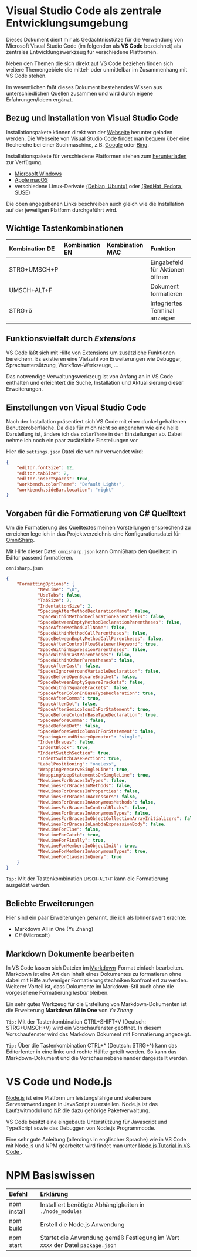 # Visual Studio Code als zentrale Entwicklungsumgebung
Dieses Dokument dient mir als Gedächtnisstütze für die Verwendung von Microsoft Visual Studio Code (im folgenden als __VS Code__ bezeichnet) als zentrales Entwicklungswerkzeug für verschiedene Platformen.

Neben den Themen die sich direkt auf VS Code beziehen finden sich weitere Themengebiete die mittel- oder unmittelbar im Zusammenhang mit VS Code stehen.

Im wesentlichen faßt dieses Dokument bestehendes Wissen aus unterschiedlichen Quellen zusammen und wird durch eigene Erfahrungen/Ideen ergänzt.


## Bezug und Installation von Visual Studio Code
Installationspakete können direkt von der [Webseite](https://code.visualstudio.com/) herunter geladen werden. Die Webseite von Visual Studio Code findet man bequem über eine Recherche bei einer Suchmaschine, z.B. [Google](https://www.google.de/search?q=Visual+Studio+Code) oder [Bing](http://www.bing.com/search?q=Visual+Studio+Code).

Installationspakete für verschiedene Platformen stehen zum [herunterladen](https://code.visualstudio.com/Download) zur Verfügung.

* [Microsoft Windows](https://code.visualstudio.com/docs/?dv=win)
* [Apple macOS](https://code.visualstudio.com/docs/?dv=osx)
* verschiedene Linux-Derivate [(Debian, Ubuntu)](https://code.visualstudio.com/docs/?dv=linux64_deb) oder [(RedHat, Fedora, SUSE)](https://code.visualstudio.com/docs/?dv=linux64_rpm)

Die oben angegebenen Links beschreiben auch gleich wie die Installation auf der jeweiligen Platform durchgeführt wird.

## Wichtige Tastenkombinationen

|Kombination DE |Kombination EN |Kombination MAC |Funktion |
|:- |:- |:- |:- |
|STRG+UMSCH+P | | |Eingabefeld für Aktionen öffnen |
|UMSCH+ALT+F | | |Dokument formatieren |
|STRG+ö| | |Integriertes Terminal anzeigen|

## Funktionsvielfalt durch _Extensions_
VS Code läßt sich mit Hilfe von [Extensions](https://code.visualstudio.com/docs/editor/extension-gallery) um zusätzliche Funktionen bereichern. Es existieren eine Vielzahl von Erweiterungen wie Debugger, Sprachuntersützung, Workflow-Werkzeuge, ...

Das notwendige Verwaltungswerkzeug ist von Anfang an in VS Code enthalten und erleichtert die Suche, Installation und Aktualisierung dieser Erweiterungen.

## Einstellungen von Visual Studio Code
Nach der Installation präsentiert sich VS Code mit einer dunkel gehaltenen Benutzeroberfläche. Da dies für mich nicht so angenehm wie eine helle Darstellung ist, ändere ich das ``colorTheme`` in den Einstellungen ab. Dabei nehme ich noch ein paar zusätzliche Einstellungen vor

Hier die ``settings.json`` Datei die von mir verwendet wird:
```json
{
    "editor.fontSize": 12,
    "editor.tabSize": 2,
    "editor.insertSpaces": true,
    "workbench.colorTheme": "Default Light+",
    "workbench.sideBar.location": "right"
}
```

## Vorgaben für die Formatierung von C# Quelltext
Um die Formatierung des Quelltextes meinen Vorstellungen ensprechend zu erreichen lege ich in das Projektverzeichnis eine Konfigurationsdatei für [OmniSharp](http://www.omnisharp.net/).

Mit Hilfe dieser Datei ``omnisharp.json`` kann OmniSharp den Quelltext im Editor passend formatieren.

``omnisharp.json``
```json
{
    "FormattingOptions": {
            "NewLine": "\n",
            "UseTabs": false,
            "TabSize": 2,
            "IndentationSize": 2,
            "SpacingAfterMethodDeclarationName": false,
            "SpaceWithinMethodDeclarationParenthesis": false,
            "SpaceBetweenEmptyMethodDeclarationParentheses": false,
            "SpaceAfterMethodCallName": false,
            "SpaceWithinMethodCallParentheses": false,
            "SpaceBetweenEmptyMethodCallParentheses": false,
            "SpaceAfterControlFlowStatementKeyword": true,
            "SpaceWithinExpressionParentheses": false,
            "SpaceWithinCastParentheses": false,
            "SpaceWithinOtherParentheses": false,
            "SpaceAfterCast": false,
            "SpacesIgnoreAroundVariableDeclaration": false,
            "SpaceBeforeOpenSquareBracket": false,
            "SpaceBetweenEmptySquareBrackets": false,
            "SpaceWithinSquareBrackets": false,
            "SpaceAfterColonInBaseTypeDeclaration": true,
            "SpaceAfterComma": true,
            "SpaceAfterDot": false,
            "SpaceAfterSemicolonsInForStatement": true,
            "SpaceBeforeColonInBaseTypeDeclaration": true,
            "SpaceBeforeComma": false,
            "SpaceBeforeDot": false,
            "SpaceBeforeSemicolonsInForStatement": false,
            "SpacingAroundBinaryOperator": "single",
            "IndentBraces": false,
            "IndentBlock": true,
            "IndentSwitchSection": true,
            "IndentSwitchCaseSection": true,
            "LabelPositioning": "oneLess",
            "WrappingPreserveSingleLine": true,
            "WrappingKeepStatementsOnSingleLine": true,
            "NewLinesForBracesInTypes": false,
            "NewLinesForBracesInMethods": false,
            "NewLinesForBracesInProperties": false,
            "NewLinesForBracesInAccessors": false,
            "NewLinesForBracesInAnonymousMethods": false,
            "NewLinesForBracesInControlBlocks": false,
            "NewLinesForBracesInAnonymousTypes": false,
            "NewLinesForBracesInObjectCollectionArrayInitializers": false,
            "NewLinesForBracesInLambdaExpressionBody": false,
            "NewLineForElse": false,
            "NewLineForCatch": true,
            "NewLineForFinally": true,
            "NewLineForMembersInObjectInit": true,
            "NewLineForMembersInAnonymousTypes": true,
            "NewLineForClausesInQuery": true
    }
}
```

``Tip:`` Mit der Tastenkombination ``UMSCH+ALT+F`` kann die Formatierung ausgelöst werden.


## Beliebte Erweiterungen
Hier sind ein paar Erweiterungen genannt, die ich als lohnenswert erachte:

* Markdown All in One (Yu Zhang)
* C# (Microsoft)


## Markdown Dokumente bearbeiten
In VS Code lassen sich Dateien im [Markdown](https://en.wikipedia.org/wiki/Markdown)-Format einfach bearbeiten. Markdown ist eine Art den Inhalt eines Dokumentes zu formatieren ohne dabei mit Hilfe aufweniger Formatierungstechniken konfrontiert zu werden. Weiterer Vorteil ist, dass Dokumente im Markdown-Stil auch ohne die vorgesehene Formatierung _lesbar_ bleiben.

Ein sehr gutes Werkzeug für die Erstellung von Markdown-Dokumenten ist die Erweiterung __Markdown All in One__ von _Yu Zhang_

``Tip:`` Mit der Tastenkombination CTRL+SHIFT+V (Deutsch: STRG+UMSCH+V) wird ein Vorschaufenster geöffnet. In diesem Vorschaufenster wird das Markdown Dokument mit Formatierung angezeigt. 

``Tip:`` Über die Tastenkombination CTRL+^ (Deutsch: STRG+^) kann das Editorfenter in eine linke und rechte Hälfte geteilt werden. So kann das Markdown-Dokument und die Vorschau nebeneinander dargestellt werden.


# VS Code und Node.js
[Node.js](https://nodejs.org/) ist eine Platform um leistungsfähige und skalierbare Serveranwendungen in JavaScript zu erstellen. Node.js ist das Laufzwitmodul und [NP](https://www.npmjs.com/) die dazu gehörige Paketverwaltung.

VS Code besitzt eine eingebaute Unterstützung für Javascript und TypeScript sowie das Debuggen von Node.js Programmcode.

Eine sehr gute Anleitung (allerdings in englischer Sprache) wie in VS Code mit Node.js und NPM gearbeitet wird findet man unter [Node.js Tutorial in VS Code ](https://code.visualstudio.com/docs/nodejs/nodejs-tutorial).

# NPM Basiswissen

|Befehl |Erklärung |
|:- |:- |
|npm install |Installiert benötigte Abhängigkeiten in ``./node_modules`` |
|npm build |Erstell die Node.js Anwendung |
|npm start|Startet die Anwendung gemäß Festlegung im Wert ``XXXX`` der Datei ``package.json``|

